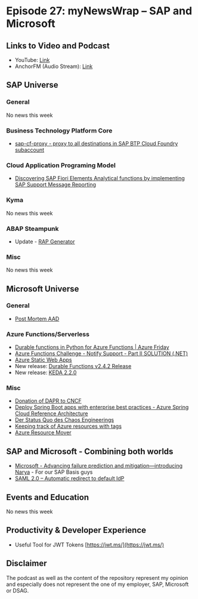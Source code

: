 # Episode 27: myNewsWrap – SAP and Microsoft

## Links to Video and Podcast

* YouTube: [Link](https://youtu.be/i69P5i-5B9g)
* AnchorFM (Audio Stream): [Link](https://anchor.fm/christian-lechner/episodes/myNewsWrap--SAP-and-Microsoft-Episode-27-et0m1b)

## SAP Universe

### General

No news this week

### Business Technology Platform Core

* [sap-cf-proxy - proxy to all destinations in SAP BTP Cloud Foundry subaccount](https://github.com/jowavp/sap-cf-proxy)

### Cloud Application Programing Model

* [Discovering SAP Fiori Elements Analytical functions by implementing SAP Support Message Reporting](https://blogs.sap.com/2021/03/14/discovering-sap-fiori-elements-analytical-functions-by-implementing-sap-support-message-reporting/)

### Kyma

No news this week

### ABAP Steampunk

* Update - [RAP Generator](https://github.com/SAP-samples/cloud-abap-rap/blob/master/README.md)

### Misc

No news this week

## Microsoft Universe

### General

* [Post Mortem AAD](https://status.azure.com/en-gb/status/history/)

### Azure Functions/Serverless

* [Durable functions in Python for Azure Functions | Azure Friday](https://youtu.be/HZgjmb9Y_IM)
* [Azure Functions Challenge - Notify Support - Part II SOLUTION (.NET)](https://youtu.be/WQnCB2KhfGE)
* [Azure Static Web Apps](https://youtu.be/lqvYAI74w64)
* New release: [Durable Functions v2.4.2 Release](https://github.com/Azure/azure-functions-durable-extension/releases/tag/v2.4.2)
* New release: [KEDA 2.2.0](https://github.com/kedacore/keda/releases/tag/v2.2.0)

### Misc

* [Donation of DAPR to CNCF](https://github.com/cncf/toc/pull/617)
* [Deploy Spring Boot apps with enterprise best practices - Azure Spring Cloud Reference Architecture](https://techcommunity.microsoft.com/t5/apps-on-azure/deploy-spring-boot-apps-with-enterprise-best-practices-azure/ba-p/2201411)
* [Der Status Quo des Chaos Engineerings](https://www.microsoft.com/de-de/techwiese/cloud-native-community-blog/der-status-quo-des-chaos-engineerings.aspx)
* [Keeping track of Azure resources with tags](https://jesspomfret.com/azure-tags-part1/)
* [Azure Resource Mover](https://techcommunity.microsoft.com/t5/azure-governance-and-management/azure-resource-mover-now-generally-available-move-seamlessly/ba-p/2176543)

## SAP and Microsoft - Combining both worlds

* [Microsoft - Advancing failure prediction and mitigation—introducing Narya](https://azure.microsoft.com/en-us/blog/advancing-failure-prediction-and-mitigation-introducing-narya/) - For our SAP Basis guys
* [SAML 2.0 – Automatic redirect to default IdP](https://www.itsfullofstars.de/?p=6900)

## Events and Education

No news this week

## Productivity & Developer Experience

* Useful Tool for JWT Tokens [https://jwt.ms/](https://jwt.ms/)

## Disclaimer

The podcast as well as the content of the repository represent my opinion and especially does not represent the one of my employer, SAP, Microsoft or DSAG.